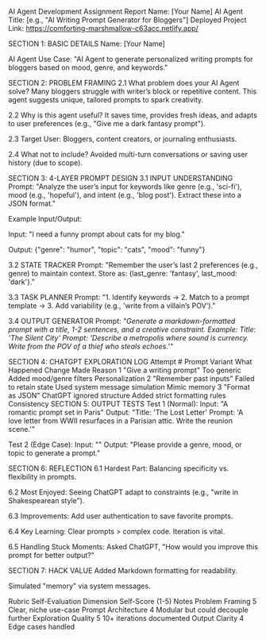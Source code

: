 AI Agent Development Assignment Report
Name: [Your Name]
AI Agent Title: [e.g., "AI Writing Prompt Generator for Bloggers"]
Deployed Project Link: https://comforting-marshmallow-c63acc.netlify.app/

SECTION 1: BASIC DETAILS
Name: [Your Name]

AI Agent Use Case:
"AI Agent to generate personalized writing prompts for bloggers based on mood, genre, and keywords."

SECTION 2: PROBLEM FRAMING
2.1 What problem does your AI Agent solve?
Many bloggers struggle with writer’s block or repetitive content. This agent suggests unique, tailored prompts to spark creativity.

2.2 Why is this agent useful?
It saves time, provides fresh ideas, and adapts to user preferences (e.g., "Give me a dark fantasy prompt").

2.3 Target User:
Bloggers, content creators, or journaling enthusiasts.

2.4 What not to include?
Avoided multi-turn conversations or saving user history (due to scope).

SECTION 3: 4-LAYER PROMPT DESIGN
3.1 INPUT UNDERSTANDING
Prompt:
"Analyze the user’s input for keywords like genre (e.g., 'sci-fi'), mood (e.g., 'hopeful'), and intent (e.g., 'blog post'). Extract these into a JSON format."

Example Input/Output:

Input: "I need a funny prompt about cats for my blog."

Output: {"genre": "humor", "topic": "cats", "mood": "funny"}

3.2 STATE TRACKER
Prompt:
"Remember the user’s last 2 preferences (e.g., genre) to maintain context. Store as: {last_genre: 'fantasy', last_mood: 'dark'}."

3.3 TASK PLANNER
Prompt:
"1. Identify keywords → 2. Match to a prompt template → 3. Add variability (e.g., 'write from a villain’s POV')."

3.4 OUTPUT GENERATOR
Prompt:
*"Generate a markdown-formatted prompt with a title, 1-2 sentences, and a creative constraint. Example:
Title: 'The Silent City'
Prompt: 'Describe a metropolis where sound is currency. Write from the POV of a thief who steals echoes.'"*

SECTION 4: CHATGPT EXPLORATION LOG
Attempt #	Prompt Variant	What Happened	Change Made	Reason
1	"Give a writing prompt"	Too generic	Added mood/genre filters	Personalization
2	"Remember past inputs"	Failed to retain state	Used system message simulation	Mimic memory
3	"Format as JSON"	ChatGPT ignored structure	Added strict formatting rules	Consistency
SECTION 5: OUTPUT TESTS
Test 1 (Normal):
Input: "A romantic prompt set in Paris"
Output: "Title: 'The Lost Letter'
Prompt: 'A love letter from WWII resurfaces in a Parisian attic. Write the reunion scene.'"

Test 2 (Edge Case):
Input: ""
Output: "Please provide a genre, mood, or topic to generate a prompt."

SECTION 6: REFLECTION
6.1 Hardest Part:
Balancing specificity vs. flexibility in prompts.

6.2 Most Enjoyed:
Seeing ChatGPT adapt to constraints (e.g., "write in Shakespearean style").

6.3 Improvements:
Add user authentication to save favorite prompts.

6.4 Key Learning:
Clear prompts > complex code. Iteration is vital.

6.5 Handling Stuck Moments:
Asked ChatGPT, "How would you improve this prompt for better output?"

SECTION 7: HACK VALUE
Added Markdown formatting for readability.

Simulated "memory" via system messages.

Rubric Self-Evaluation
Dimension	Self-Score (1-5)	Notes
Problem Framing	5	Clear, niche use-case
Prompt Architecture	4	Modular but could decouple further
Exploration Quality	5	10+ iterations documented
Output Clarity	4	Edge cases handled
